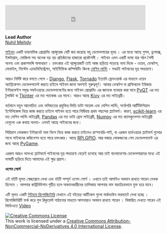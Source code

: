 <iframe src="https://www.facebook.com/plugins/like.php?href=https%3A%2F%2Fwww.facebook.com%2Fhowtocode.com.bd%2F&width=450&layout=standard&action=like&size=small&show_faces=true&share=true&height=80&appId=353725671441956" width="450" height="80" style="border:none;overflow:hidden" scrolling="no" frameborder="0" allowTransparency="true"></iframe>  

**Lead Author**   
[Nuhil Mehdy](https://nuhil.net/)   

[পাইথন](https://www.python.org/) একটি ডায়নামিক প্রোগ্রামিং ল্যাঙ্গুয়েজ যেটি জয় করেছে বহু ডেভেলপারের হৃদয় । এর মধ্যে আছে গুগল, ড্রপবক্স, ইন্সটাগ্রাম, মোজিলা সহ অনেক বড় বড়  প্রতিষ্ঠানের হাজারো প্রকৌশলী । পাইথন এমন একটি ভাষা যার গঠন শৈলী অনন্য এবং প্রকাশভঙ্গি অসাধারণ । চমৎকার এই ল্যাঙ্গুয়েজটি তাই আজ ছড়িয়ে পড়েছে নানা দিকে - ওয়েব, ডেস্কটপ, মোবাইল, সিস্টেম এ্যাডমিনিস্ট্রেশন, সাইন্টিফিক কম্পিউটিং কিংবা [মেশিন লার্নিং](https://ml.howtocode.com.bd/) - সবর্ত্রই পাইথনের দৃপ্ত পদচারণা।   

আরও নির্দিষ্ট করে বলতে গেলে - [Django](https://www.djangoproject.com/), [Flask](http://flask.pocoo.org/), [Tornado](http://www.tornadoweb.org/en/stable/) ইত্যাদি ফ্রেমওয়ার্ক এর মাধ্যমে ওয়েব অ্যাপ্লিকেশন ডেভেলপমেন্ট করতে চাইলে পাইথন জানা অবশ্যই গুরুত্বপূর্ণ। আবার ডেস্কটপ বা গ্রাফিক্যাল ইউজার ইন্টারফেইস সমৃদ্ধ সফটওয়্যার ডেভেলপমেন্টের জন্য পাইথন প্রোগ্রামিং এর জ্ঞানকে ব্যবহার করা যাবে [PyQT](https://riverbankcomputing.com/software/pyqt/download) এর মত টুলকিট বা [Tkinter](http://tkinter.unpythonic.net/wiki/Tkinter) এর মত প্যাকেজ  এর সাথে। আরও আছে [Kivy](https://kivy.org/#home) এর মত লাইব্রেরী।   

বর্তমানে বহুল আলোচিত এবং ভবিষ্যতের প্রযুক্তির ভিত্তি ডাটা সায়েন্স এবং মেশিন লার্নিং, সর্বোপরি আর্টিফিশিয়াল ইন্টেলিজেন্স নিয়ে কাজ করতে চাইলে পাইথন হতে পারে নির্দ্বিধায় প্রথম পছন্দের প্ল্যাটফর্ম। কারণ, [scikit-learn](http://scikit-learn.org/stable/) এর মত মেশিন লার্নিং লাইব্রেরী, [Pandas](http://pandas.pydata.org/) এর মত ডাটা ফ্রেম লাইব্রেরী, [Numpy](http://www.numpy.org/) এর মত ক্যালকুলেশন লাইব্রেরী যেগুলো এক কথায় অনন্য- এসবই আছে পাইথনের জন্য।

সিরিয়াস লোকজন ইন্টারনেট অফ থিংস নিয়ে কাজ করতে চাইলেও রাস্পবেরি-পাই, বা এরকম হার্ডওয়্যার প্ল্যাটফর্ম গুলোর সাথে পাইথনের কম্বিনেশন হতে পারে চমৎকার। আছে [RPi.GPIO](https://pypi.python.org/pypi/RPi.GPIO). আর মজার লোকজনের গেম ডেভেলপমেন্ট এর জন্য আছে [PyGame](http://pygame.org/hifi.html).

এরকম আরও অসংখ্য প্ল্যাটফর্মে পাইথনের দৃপ্ত পদচারণা বেড়েই চলেছে আর তাই বাংলাদেশের ডেভেলপারদের মধ্যে এই ভাষাটি ছড়িয়ে দিতে আমাদের এই ক্ষুদ্র প্রয়াস।

**ওপেন সোর্স**

এই বইটি মূলত স্বেচ্ছাশ্রমে লেখা এবং বইটি সম্পূর্ন ওপেন সোর্স । এখানে তাই আপনিও অবদান রাখতে পারেন লেখক হিসেবে । আপনার কন্ট্রিবিউশান গৃহীত হলে অবদানকারীদের তালিকায় আপনার নাম স্বয়ংক্রিয়ভাবে যুক্ত হয়ে যাবে।  

এটি মূলত একটি [গিটহাব রিপোজিটোরি](https://github.com/howtocode-com-bd/python.howtocode.com.bd)  যেখানে এই বইয়ের আর্টিকেল গুলো মার্কডাউন ফরম্যাটে লেখা হচ্ছে । রিপোজিটরিটি ফর্ক করে পুল রিকুয়েস্ট পাঠানোর মাধ্যমে আপনারাও অবদান রাখতে পারেন । বিস্তারিত দেখতে পারেন এই ভিডিওতে  [Video](http://blog.howtocode.com.bd/?p=32)   

 

<a rel="license" href="http://creativecommons.org/licenses/by-nc-nd/4.0/"><img alt="Creative Commons License" style="border-width:0" src="https://i.creativecommons.org/l/by-nc-nd/4.0/88x31.png" /></a><br />This work is licensed under a <a rel="license" href="http://creativecommons.org/licenses/by-nc-nd/4.0/">Creative Commons Attribution-NonCommercial-NoDerivatives 4.0 International License</a>.   

